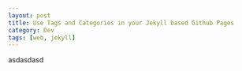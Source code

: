 ```yaml
---
layout: post
title: Use Tags and Categories in your Jekyll based Github Pages
category: Dev
tags: [web, jekyll]
---
```



asdasdasd
